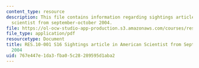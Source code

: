 ```yaml
---
content_type: resource
description: This file contains information regarding sightings article in american
  scientist from september-october 2004.
file: https://ol-ocw-studio-app-production.s3.amazonaws.com/courses/res-10-001-making-science-and-engineering-pictures-a-practical-guide-to-presenting-your-work-spring-2016/767e447e1da3fba05c28289595d1aba2_MITRES_10_001S16_SeptOct04.pdf
file_type: application/pdf
resourcetype: Document
title: RES.10-001 S16 Sightings article in American Scientist from September-October
  2004
uid: 767e447e-1da3-fba0-5c28-289595d1aba2
---
```

